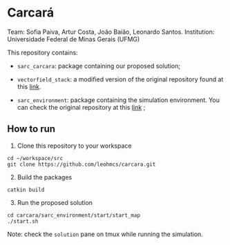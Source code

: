 # Carcará
Team: Sofia Paiva, Artur Costa, João Baião, Leonardo Santos.
Institution: Universidade Federal de Minas Gerais (UFMG)

This repository contains:

* `sarc_carcara`: package containing our proposed solution;

* `vectorfield_stack`: a modified version of the original repository found at this [link](https://github.com/adrianomcr/vectorfield_stack).

* `sarc_environment`: package containing the simulation environment. You can check the original repository at this [link](https://github.com/2nd-sarc-barinet-aerospace-competition/sarc_environment) ;


## How to run
1. Clone this repository to your workspace

```
cd ~/workspace/src
git clone https://github.com/leohmcs/carcara.git
```

2. Build the packages
```
catkin build
```

3. Run the proposed solution
```
cd carcara/sarc_environment/start/start_map
./start.sh
```

Note: check the `solution` pane on tmux while running the simulation.